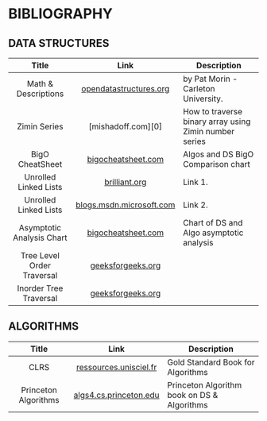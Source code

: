 # BIBLIOGRAPHY

## DATA STRUCTURES

Title | Link | Description
:---: | :---: | ---
Math & Descriptions | [opendatastructures.org][1] | by Pat Morin - Carleton University.
Zimin Series | [mishadoff.com][0] | How to traverse binary array using Zimin number series
BigO CheatSheet | [bigocheatsheet.com][4] | Algos and DS BigO Comparison chart
Unrolled Linked Lists | [brilliant.org][2] | Link 1.
Unrolled Linked Lists | [blogs.msdn.microsoft.com][3] | Link 2.
Asymptotic Analysis Chart | [bigocheatsheet.com][5] | Chart of DS and Algo asymptotic analysis
Tree Level Order Traversal | [geeksforgeeks.org][6] | 
Inorder Tree Traversal | [geeksforgeeks.org][7] | 

## ALGORITHMS
Title | Link | Description
:---: | :---: | ---
CLRS | [ressources.unisciel.fr][4] | Gold Standard Book for Algorithms
Princeton Algorithms | [algs4.cs.princeton.edu][12] | Princeton Algorithm book on DS & Algorithms

[1]: http://www.opendatastructures.org
[2]: https://brilliant.org/wiki/unrolled-linked-list/
[3]: https://blogs.msdn.microsoft.com/devdev/2005/08/22/unrolled-linked-lists/
[4]: http://bigocheatsheet.com/
[5]: http://ressources.unisciel.fr/algoprog/s00aaroot/aa00module1/res/%5BCormen-AL2011%5DIntroduction_To_Algorithms-A3.pdf 

[6]: https://www.geeksforgeeks.org/level-order-tree-traversal/
[7]: https://www.geeksforgeeks.org/tree-traversals-inorder-preorder-and-postorder/






[8]: http://www.cs.rmit.edu.au/online/blackboard/chapter/05/documents/contribute/chapter/05/chaining.html
[9]: http://www.tcpipguide.com/free/diagrams/bitmasking.png
[10]: https://www.linuxjournal.com/article/6828
[11]: https://www.ics.uci.edu/~eppstein/161/960229.html
[12]: https://algs4.cs.princeton.edu/44sp/

[100]: http://i0.wp.com/www.jessicayung.com/wp-content/uploads/2016/08/screenshot-5.png?fit=846%2C591
